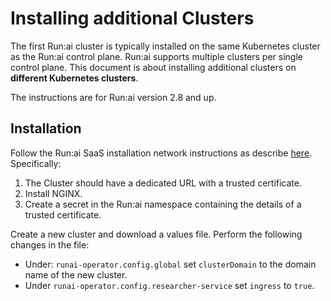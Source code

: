# Installing additional Clusters

The first Run:ai cluster is typically installed on the same Kubernetes cluster as the Run:ai control plane. Run:ai supports multiple clusters per single control plane. This document is about installing additional clusters on __different Kubernetes clusters__.

The instructions are for Run:ai version 2.8 and up.


## Installation

Follow the Run:ai SaaS installation network instructions as describe [here](../../runai-setup/cluster-setup/cluster-prerequisites.md#domain-name).  Specifically:

1. The Cluster should have a dedicated URL with a trusted certificate.
2. Install NGINX.
3. Create a secret in the Run:ai namespace containing the details of a trusted certificate.  

Create a new cluster and download a values file. Perform the following changes in the file:

* Under: `runai-operator.config.global` set `clusterDomain` to the domain name of the new cluster.
* Under `runai-operator.config.researcher-service` set `ingress` to `true`.